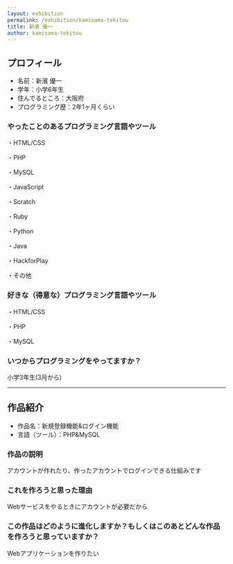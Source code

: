 ```yaml
---
layout: exhibition
permalink: /exhibition/kamisama-tekitou
title: 新濱 優一
author: kamisama-tekitou
---
```

## プロフィール

- 名前：新濱 優一
- 学年：小学6年生
- 住んでるところ：大阪府
- プログラミング歴：2年1ヶ月くらい

### やったことのあるプログラミング言語やツール

・HTML/CSS

・PHP

・MySQL

・JavaScript

・Scratch

・Ruby

・Python

・Java

・HackforPlay

・その他

### 好きな（得意な）プログラミング言語やツール

・HTML/CSS

・PHP

・MySQL

### いつからプログラミングをやってますか？

小学3年生(3月から)

---

## 作品紹介

- 作品名：新規登録機能&ログイン機能
- 言語（ツール）：PHP&MySQL

### 作品の説明

アカウントが作れたり、作ったアカウントでログインできる仕組みです

### これを作ろうと思った理由

Webサービスをやるときにアカウントが必要だから

### この作品はどのように進化しますか？もしくはこのあとどんな作品を作ろうと思っていますか？

Webアプリケーションを作りたい
